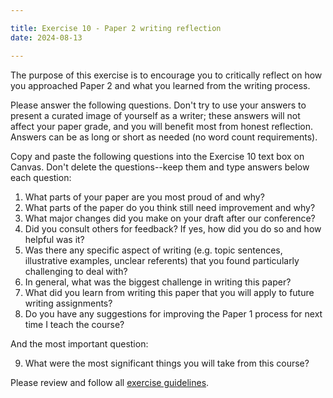 ```yaml
---

title: Exercise 10 - Paper 2 writing reflection
date: 2024-08-13

---
```


The purpose of this exercise is to encourage you to critically reflect on how you approached Paper 2 and what you learned from the writing process.

Please answer the following questions. Don't try to use your answers to present a curated image of yourself as a writer; these answers will not affect your paper grade, and you will benefit most from honest reflection. Answers can be as long or short as needed (no word count requirements).

Copy and paste the following questions into the Exercise 10 text box on Canvas. Don't delete the questions--keep them and type answers below each question:

1. What parts of your paper are you most proud of and why?
2. What parts of the paper do you think still need improvement and why?
3. What major changes did you make on your draft after our conference?
4. Did you consult others for feedback? If yes, how did you do so and how helpful was it?
5. Was there any specific aspect of writing (e.g. topic sentences, illustrative examples, unclear referents) that you found particularly challenging to deal with?
6. In general, what was the biggest challenge in writing this paper?
7. What did you learn from writing this paper that you will apply to future writing assignments?
8. Do you have any suggestions for improving the Paper 1 process for next time I teach the course?

And the most important question:

9. What were the most significant things you will take from this course?

Please review and follow all [exercise guidelines](/course-ntw2029/assignments/general/exercise-guidelines).
